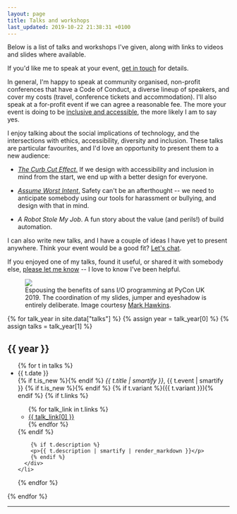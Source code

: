 ```yaml
---
layout: page
title: Talks and workshops
last_updated: 2019-10-22 21:38:31 +0100
---
```


Below is a list of talks and workshops I've given, along with links to videos and slides where available.

If you'd like me to speak at your event, [get in touch](/#contact) for details.

In general, I'm happy to speak at community organised, non-profit conferences that have a Code of Conduct, a diverse lineup of speakers, and cover my costs (travel, conference tickets and accommodation).
I'll also speak at a for-profit event if we can agree a reasonable fee.
The more your event is doing to be [inclusive and accessible](https://alexwlchan.net/ideas-for-inclusive-events/), the more likely I am to say yes.

I enjoy talking about the social implications of technology, and the intersections with ethics, accessibility, diversity and inclusion.
These talks are particular favourites, and I'd love an opportunity to present them to a new audience:

-   [*The Curb Cut Effect*.](/2019/01/monki-gras-the-curb-cut-effect/)
    If we design with accessibility and inclusion in mind from the start, we end up with a better design for everyone.

-   [*Assume Worst Intent*.](/2018/09/assume-worst-intent/)
    Safety can't be an afterthought -- we need to anticipate somebody using our tools for harassment or bullying, and design with that in mind.

-   *A Robot Stole My Job*.
    A fun story about the value (and perils!) of build automation.

I can also write new talks, and I have a couple of ideas I have yet to present anywhere.
Think your event would be a good fit?
[Let's chat](/#contact).

If you enjoyed one of my talks, found it useful, or shared it with somebody else, [please let me know](/#contact) -- I love to know I've been helpful.

<figure>
  <img src="/images/pyconuk-speaking.jpg">
  <figcaption>
    Espousing the benefits of sans I/O programming at PyCon UK 2019.
    The coordination of my slides, jumper and eyeshadow is entirely deliberate.
    Image courtesy <a href="https://www.flickr.com/photos/184390836@N04/48726548731/">Mark Hawkins</a>.
  </figcaption>
</figure>

{% for talk_year in site.data["talks"] %}
  {% assign year = talk_year[0] %}
  {% assign talks = talk_year[1] %}
  <h2>{{ year }}</h2>

  <ul class="talks">
  {% for t in talks %}
    <li>
      <div class="talk__date">{{ t.date }}</div>
      <div class="talk__description">
        <span class="talk__title">
          {% if t.is_new %}<span class="talk__new">{% endif %}
          <em>{{ t.title | smartify }}</em>, {{ t.event | smartify }}
          {% if t.is_new %}</span>{% endif %}
          {% if t.variant %}({{ t.variant }}){% endif %}
        </span>
        {% if t.links %}
        <ul class="dot_list">
          {% for talk_link in t.links %}
          <li><a href="{{ talk_link[1] }}">{{ talk_link[0] }}</a></li>
          {% endfor %}
        </ul>
        {% endif %}

        {% if t.description %}
        <p>{{ t.description | smartify | render_markdown }}</p>
        {% endif %}
      </div>
    </li>
  {% endfor %}
  </ul>
{% endfor %}

<hr/>
